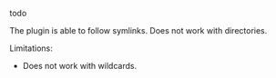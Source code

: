 todo

The plugin is able to follow symlinks.
Does not work with directories.

Limitations:
* Does not work with wildcards.
